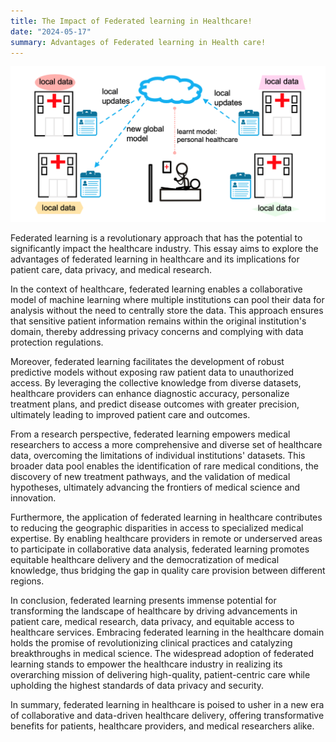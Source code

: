 ```yaml
---
title: The Impact of Federated learning in Healthcare!
date: "2024-05-17"
summary: Advantages of Federated learning in Health care!
---
```


![png](output_1_0.png)

Federated learning is a revolutionary approach that has the potential to significantly impact the healthcare industry. This essay aims to explore the advantages of federated learning in healthcare and its implications for patient care, data privacy, and medical research.

In the context of healthcare, federated learning enables a collaborative model of machine learning where multiple institutions can pool their data for analysis without the need to centrally store the data. This approach ensures that sensitive patient information remains within the original institution's domain, thereby addressing privacy concerns and complying with data protection regulations.

Moreover, federated learning facilitates the development of robust predictive models without exposing raw patient data to unauthorized access. By leveraging the collective knowledge from diverse datasets, healthcare providers can enhance diagnostic accuracy, personalize treatment plans, and predict disease outcomes with greater precision, ultimately leading to improved patient care and outcomes.

From a research perspective, federated learning empowers medical researchers to access a more comprehensive and diverse set of healthcare data, overcoming the limitations of individual institutions' datasets. This broader data pool enables the identification of rare medical conditions, the discovery of new treatment pathways, and the validation of medical hypotheses, ultimately advancing the frontiers of medical science and innovation.

Furthermore, the application of federated learning in healthcare contributes to reducing the geographic disparities in access to specialized medical expertise. By enabling healthcare providers in remote or underserved areas to participate in collaborative data analysis, federated learning promotes equitable healthcare delivery and the democratization of medical knowledge, thus bridging the gap in quality care provision between different regions.

In conclusion, federated learning presents immense potential for transforming the landscape of healthcare by driving advancements in patient care, medical research, data privacy, and equitable access to healthcare services. Embracing federated learning in the healthcare domain holds the promise of revolutionizing clinical practices and catalyzing breakthroughs in medical science. The widespread adoption of federated learning stands to empower the healthcare industry in realizing its overarching mission of delivering high-quality, patient-centric care while upholding the highest standards of data privacy and security.

In summary, federated learning in healthcare is poised to usher in a new era of collaborative and data-driven healthcare delivery, offering transformative benefits for patients, healthcare providers, and medical researchers alike.
